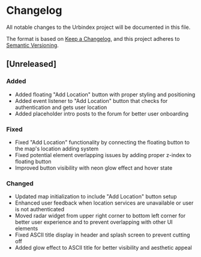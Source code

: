 # Changelog

All notable changes to the Urbindex project will be documented in this file.

The format is based on [Keep a Changelog](https://keepachangelog.com/en/1.0.0/),
and this project adheres to [Semantic Versioning](https://semver.org/spec/v2.0.0.html).

## [Unreleased]

### Added
- Added floating "Add Location" button with proper styling and positioning
- Added event listener to "Add Location" button that checks for authentication and gets user location
- Added placeholder intro posts to the forum for better user onboarding

### Fixed
- Fixed "Add Location" functionality by connecting the floating button to the map's location adding system
- Fixed potential element overlapping issues by adding proper z-index to floating button
- Improved button visibility with neon glow effect and hover state

### Changed
- Updated map initialization to include "Add Location" button setup
- Enhanced user feedback when location services are unavailable or user is not authenticated
- Moved radar widget from upper right corner to bottom left corner for better user experience and to prevent overlapping with other UI elements
- Fixed ASCII title display in header and splash screen to prevent cutting off
- Added glow effect to ASCII title for better visibility and aesthetic appeal
